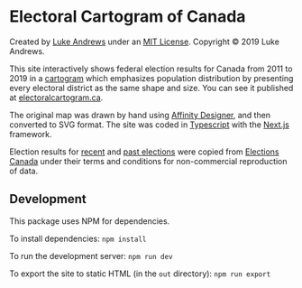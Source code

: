 # Electoral Cartogram of Canada

Created by [Luke Andrews](https://github/attaboy) under an [MIT License](https://github.com/attaboy/electoralcartogram/blob/master/LICENSE). Copyright &copy; 2019 Luke Andrews.

This site interactively shows federal election results for Canada from 2011 to 2019 in a [cartogram](https://en.wikipedia.org/wiki/Cartogram) which emphasizes population distribution by presenting every electoral district as the same shape and size. You can see it published at [electoralcartogram.ca](https://electoralcartogram.ca).

The original map was drawn by hand using [Affinity Designer](https://affinity.serif.com/en-us/designer/), and then converted to SVG format. The site was coded in [Typescript](https://www.typescriptlang.org) with the [Next.js](https://nextjs.org) framework.

Election results for [recent](https://enr.elections.ca/National.aspx?lang=e) and [past elections](https://elections.ca/content.aspx?section=ele&dir=pas&document=index&lang=e) were copied from [Elections Canada](https://elections.ca) under their terms and conditions for non-commercial reproduction of data.

## Development

This package uses NPM for dependencies.

To install dependencies: `npm install`

To run the development server: `npm run dev`

To export the site to static HTML (in the `out` directory): `npm run export`
